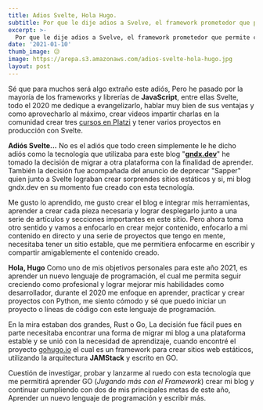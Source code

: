 ```yaml
---
title: Adios Svelte, Hola Hugo.
subtitle: Por que le dije adios a Svelve, el framework prometedor que permite crear sorprentes aplicaciones web.
excerpt: >-
  Por que le dije adios a Svelve, el framework prometedor que permite crear sorprentes aplicaciones web.
date: '2021-01-10'
thumb_image: 😥
image: https://arepa.s3.amazonaws.com/adios-svelte-hola-hugo.jpg
layout: post
---
```


Sé que para muchos será algo extraño este adiós, Pero he pasado por la mayoría de los frameworks y librerías de **JavaScript**, entre ellas Svelte, todo el 2020 me dedique a evangelizarlo, hablar muy bien de sus ventajas y como aprovecharlo al máximo, crear videos impartir charlas en la comunidad crear tres [cursos en Platzi](https://platzi.com/teachers/gndx) y tener varios proyectos en producción con Svelte.

**Adiós Svelte...**
No es el adiós que todo creen simplemente le he dicho adiós como la tecnología que utilizaba para este blog "**[gndx.dev](https://gndx.dev)**" he tomado la decisión de migrar a otra plataforma con la finalidad de aprender. También la decisión fue acompañada del anuncio de deprecar "Sapper" quien junto a Svelte lograban crear sorprendes sitios estáticos y si, mi blog gndx.dev en su momento fue creado con esta tecnología.

Me gusto lo aprendido, me gusto crear el blog e integrar mis herramientas, aprender a crear cada pieza necesaria y lograr desplegarlo junto a una serie de artículos y secciones importantes en este sitio. Pero ahora toma otro sentido y vamos a enfocarlo en crear mejor contenido, enfocarlo a mi contenido en directo y una serie de proyectos que tengo en mente, necesitaba tener un sitio estable, que me permitiera enfocarme en escribir y compartir amigablemente el contenido creado.
 
**Hola, Hugo**
Como uno de mis objetivos personales para este año 2021, es aprender un nuevo lenguaje de programación, el cual me permita seguir creciendo como profesional y lograr mejorar mis habilidades como desarrollador, durante el 2020 me enfoque en aprender, practicar y crear proyectos con Python, me siento cómodo y sé que puedo iniciar un proyecto o líneas de código con este lenguaje de programación.

En la mira estaban dos grandes, Rust o Go, La decisión fue fácil pues en parte necesitaba encontrar una forma de migrar mi blog a una plataforma estable y se unió con la necesidad de aprendizaje, cuando encontré el proyecto [gohugo.io](https://gohugo.io) el cual es un framework para crear sitios web estáticos, utilizando la arquitectura **JAMStack** y escrito en GO.

Cuestión de investigar, probar y lanzarme al ruedo con esta tecnología que me permitirá aprender GO (*Jugando más con el Framework*) crear mi blog y continuar cumpliendo con dos de mis principales metas de este año, Aprender un nuevo lenguaje de programación y escribir más.